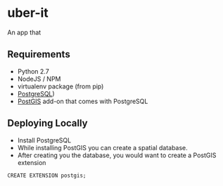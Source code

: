 # uber-it

An app that

## Requirements
- Python 2.7
- NodeJS / NPM
- virtualenv package (from pip)
- [PostgreSQL](https://www.postgresql.org))
- [PostGIS](http://postgis.net/) add-on that comes with PostgreSQL

## Deploying Locally
- Install PostgreSQL
- While installing PostGIS you can create a spatial database.
- After creating you the database, you would want to create a PostGIS extension

```
CREATE EXTENSION postgis;
```
